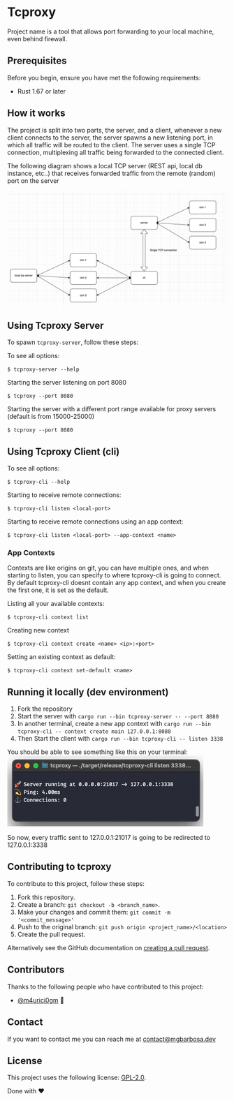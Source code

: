 # Tcproxy

Project name is a tool that allows port forwarding to your local machine, even behind firewall.

## Prerequisites

Before you begin, ensure you have met the following requirements:
- Rust 1.67 or later

## How it works
The project is split into two parts, the server, and a client, whenever a new client
connects to the server, the server spawns a new listening port, in which all traffic 
will be routed to the client.
The server uses a single TCP connection, multiplexing all traffic being forwarded to 
the connected client.

The following diagram shows a local TCP server (REST api, local db instance, etc..)
that receives forwarded traffic from the remote (random) port on the server

![diagram.png](docs/imgs/diagram.png)

## Using Tcproxy Server

To spawn  ```tcproxy-server```, follow these steps:

To see all options:
```
$ tcproxy-server --help
```

Starting the server listening on port 8080

```
$ tcproxy --port 8080
```

Starting the server with a different port range available for proxy servers (default is from 15000-25000)
```
$ tcproxy --port 8080
```

## Using Tcproxy Client (cli)

To see all options:
```
$ tcproxy-cli --help
```

Starting to receive remote connections:
```
$ tcproxy-cli listen <local-port>
```

Starting to receive remote connections using an app context:
```
$ tcproxy-cli listen <local-port> --app-context <name>
```

### App Contexts
Contexts are like origins on git, you can have multiple ones, and when starting to listen,
you can specify to where tcproxy-cli is going to connect. By default tcproxy-cli doesnt
contain any app context, and when you create the first one, it is set as the default.

Listing all your available contexts:
```
$ tcproxy-cli context list
```

Creating new context
```
$ tcproxy-cli context create <name> <ip>:<port>
```

Setting an existing context as default:
```
$ tcproxy-cli context set-default <name>
```

## Running it locally (dev environment)
1. Fork the repository
2. Start the server with ```cargo run --bin tcproxy-server -- --port 8080```
3. In another terminal, create a new app context with ```cargo run --bin tcproxy-cli -- context create main 127.0.0.1:8080```
4. Then Start the client with ```cargo run --bin tcproxy-cli -- listen 3338```

You should be able to see something like this on your terminal:
![terminal-screenshot.png](docs/imgs/terminal-screenshot.png)

So now, every traffic sent to 127.0.0.1:21017 is going to be redirected
to 127.0.0.1:3338

## Contributing to tcproxy
To contribute to this project, follow these steps:

1. Fork this repository.
2. Create a branch: `git checkout -b <branch_name>`.
3. Make your changes and commit them: `git commit -m '<commit_message>'`
4. Push to the original branch: `git push origin <project_name>/<location>`
5. Create the pull request.

Alternatively see the GitHub documentation on [creating a pull request](https://help.github.com/en/github/collaborating-with-issues-and-pull-requests/creating-a-pull-request).

## Contributors

Thanks to the following people who have contributed to this project:

* [@m4urici0gm](https://github.com/m4urici0gm) 📖

## Contact

If you want to contact me you can reach me at contact@mgbarbosa.dev

## License
<!--- If you're not sure which open license to use see https://choosealicense.com/--->

This project uses the following license: [GPL-2.0](https://github.com/M4urici0GM/tcproxy/blob/main/LICENSE.md).

Done with :heart: